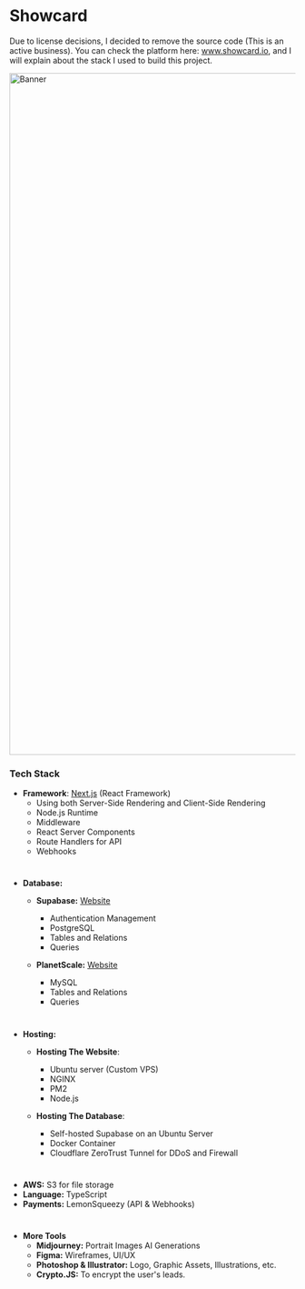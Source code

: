 # Showcard

Due to license decisions, I decided to remove the source code (This is an active business). You can check the platform here: www.showcard.io, and I will explain about the stack I used to build this project.

<img width="1200" alt="Banner" src="https://github.com/TidharHayute/showcard/assets/46723284/13b31fc6-354d-4e45-a59d-92bfaa79ed75">

### Tech Stack
- <b>Framework</b>: [Next.js](https://nextjs.org/) (React Framework)
  - Using both Server-Side Rendering and Client-Side Rendering
  - Node.js Runtime
  - Middleware
  - React Server Components
  - Route Handlers for API
  - Webhooks
#
- <b>Database:</b>
  - <b>Supabase:</b> [Website](https://supabase.com/)
      - Authentication Management
      - PostgreSQL
      - Tables and Relations
      - Queries   
    
   - <b>PlanetScale:</b> [Website](https://planetscale.com/)
      - MySQL
      - Tables and Relations
      - Queries

#        
- <b>Hosting:</b>
  - <b>Hosting The Website</b>:
    - Ubuntu server (Custom VPS)
    - NGINX
    - PM2
    - Node.js
   
  - <b>Hosting The Database</b>:
    - Self-hosted Supabase on an Ubuntu Server
    - Docker Container
    - Cloudflare ZeroTrust Tunnel for DDoS and Firewall

#
- <b>AWS:</b> S3 for file storage
- <b>Language:</b> TypeScript
- <b>Payments:</b> LemonSqueezy (API & Webhooks)

#
- <b>More Tools</b>
  - <b>Midjourney:</b> Portrait Images AI Generations
  - <b>Figma:</b> Wireframes, UI/UX
  - <b>Photoshop & Illustrator:</b> Logo, Graphic Assets, Illustrations, etc.
  - <b>Crypto.JS:</b> To encrypt the user's leads.

